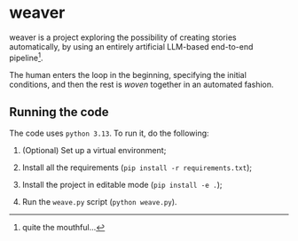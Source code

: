 # weaver

weaver is a project exploring the possibility of creating stories automatically, by using an entirely artificial LLM-based end-to-end pipeline[^1].

The human enters the loop in the beginning, specifying the initial conditions, and then the rest is _woven_ together in an automated fashion.

## Running the code

The code uses `python 3.13`. To run it, do the following:

1. (Optional) Set up a virtual environment;

2. Install all the requirements (`pip install -r requirements.txt`);

3. Install the project in editable mode (`pip install -e .`);

4. Run the `weave.py` script (`python weave.py`).

[^1]: quite the mouthful...
